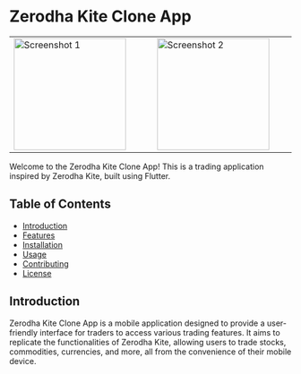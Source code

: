 # Zerodha Kite Clone App

<table width="100%">
  <tbody>
    <tr>
      <td width="1%"><img src="https://github.com/DabhiNavaghan/zerodha-clone-flutter/assets/88158980/970d36a3-a902-45b8-8ec7-41a2b6115571" alt="Screenshot 1" style="width:200px; margin-right:40px;"></td>
      <td width="1%"><img src="https://github.com/DabhiNavaghan/zerodha-clone-flutter/assets/88158980/f97cc68a-c4e4-4106-93f9-4ff16c0e8c57" alt="Screenshot 2" style="width:200px; margin-right:40px;"></td>
      <td width="1%"><img src="https://github.com/DabhiNavaghan/zerodha-clone-flutter/assets/88158980/2e0bc707-fe78-4afc-87e1-fdbdad22025f" alt="Screenshot 2" style="width:200px; margin-right:40px;"></td>
      <td width="1%"><img src="https://github.com/DabhiNavaghan/zerodha-clone-flutter/assets/88158980/060bfd5a-cccd-4f72-9bdf-e6fe3a4da097" alt="Screenshot 2" style="width:200px; margin-right:40px;"></td>
      <td width="1%"><img src="https://github.com/DabhiNavaghan/zerodha-clone-flutter/assets/88158980/b0b4e157-2a7b-49f3-a4ec-e254b2db1ce6" alt="Screenshot 2" style="width:200px; margin-right:40px;"></td>
      <td width="1%"><img src="https://github.com/DabhiNavaghan/zerodha-clone-flutter/assets/88158980/dc03ff0e-fb64-444d-867f-cbd48c42c29e" alt="Screenshot 2" style="width:200px; margin-right:40px;"></td>
    </tr>
  </tbody>
</table>

Welcome to the Zerodha Kite Clone App! This is a trading application inspired by Zerodha Kite, built using Flutter.

## Table of Contents

- [Introduction](#introduction)
- [Features](#features)
- [Installation](#installation)
- [Usage](#usage)
- [Contributing](#contributing)
- [License](#license)

## Introduction

Zerodha Kite Clone App is a mobile application designed to provide a user-friendly interface for traders to access various trading features. It aims to replicate the functionalities of Zerodha Kite, allowing users to trade stocks, commodities, currencies, and more, all from the convenience of their mobile device.
